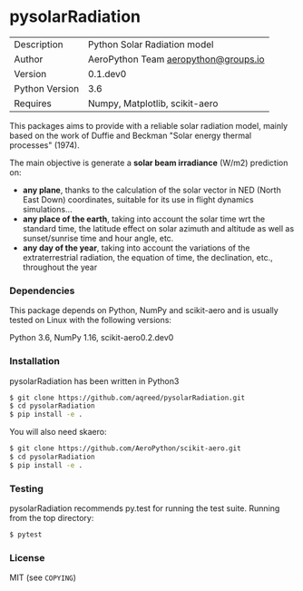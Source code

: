 # pysolarRadiation
|  |  |
| ------ | ------ |
| Description | Python Solar Radiation model |
| Author | AeroPython Team <aeropython@groups.io> |
| Version | 0.1.dev0 |
| Python Version | 3.6 |
| Requires | Numpy, Matplotlib, scikit-aero |

This packages aims to provide with a reliable solar radiation model, mainly based on the work of Duffie and Beckman "Solar energy thermal processes" (1974). 

The main objective is generate a **solar beam irradiance** (W/m2) prediction on:
* **any plane**, thanks to the calculation of the solar vector in NED (North East Down) coordinates, suitable for its use in flight dynamics simulations...
* **any place of the earth**, taking into account the solar time wrt the standard time, the latitude effect on solar azimuth and altitude as well as sunset/sunrise time and hour angle, etc.
* **any day of the year**, taking into account the variations of the extraterrestrial radiation, the equation of time, the declination, etc., throughout the year

### Dependencies

This package depends on Python, NumPy and scikit-aero and is usually tested on Linux with the following versions:

Python 3.6, NumPy 1.16, scikit-aero0.2.dev0

### Installation

pysolarRadiation has been written in Python3

```sh
$ git clone https://github.com/aqreed/pysolarRadiation.git
$ cd pysolarRadiation
$ pip install -e .
```

You will also need skaero:

```sh
$ git clone https://github.com/AeroPython/scikit-aero.git
$ cd pysolarRadiation
$ pip install -e .
```

### Testing

pysolarRadiation recommends py.test for running the test suite. Running from the top directory:

```sh
$ pytest
```
### License

MIT (see `COPYING`)
